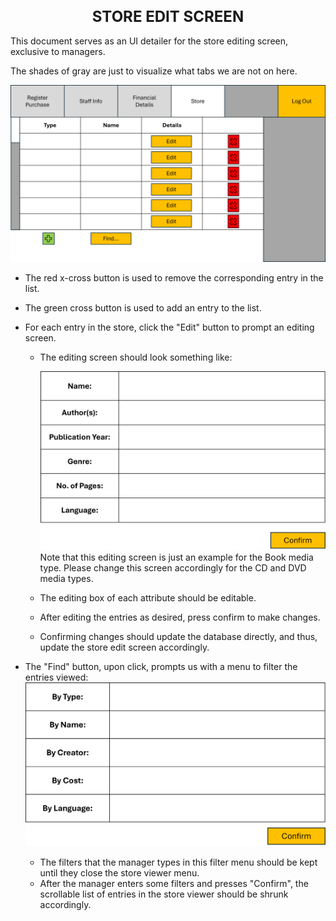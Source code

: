 <h1 align="center" style="font-size:24px;">STORE EDIT SCREEN</h1>

This document serves as an UI detailer for the store editing screen, exclusive to managers.

The shades of gray are just to visualize what tabs we are not on here.

![Store Edit Tab](manager_store-edit.png)

- The red x-cross button is used to remove the corresponding entry in the list.
- The green cross button is used to add an entry to the list. 
- For each entry in the store, click the "Edit" button to prompt an editing screen.
  - The editing screen should look something like:

    ![Store Entry Edit](store-entry-edit.png)
  Note that this editing screen is just an example for the Book media type. Please change this screen accordingly for the CD and DVD media types.
  - The editing box of each attribute should be editable.
  - After editing the entries as desired, press confirm to make changes.
  - Confirming changes should update the database directly, and thus, update the store edit screen accordingly.

- The "Find" button, upon click, prompts us with a menu to filter the entries viewed:
    ![Store Edit Filters](manager_store-edit_filters.png)
     - The filters that the manager types in this filter menu should be kept until they close the store viewer menu.
    - After the manager enters some filters and presses "Confirm", the scrollable list of entries in the store viewer should be shrunk accordingly.